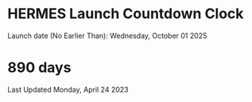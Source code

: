 # HERMES Launch Countdown Clock

Launch date (No Earlier Than): Wednesday, October 01 2025
# 890 days

Last Updated Monday, April 24 2023